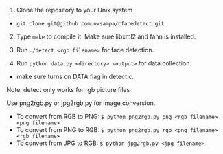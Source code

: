 
1. Clone the repository to your Unix system
 * `git clone git@github.com:uwsampa/cfacedetect.git`
 
2. Type `make` to compile it. Make sure libxml2 and fann is installed.

3. Run `./detect <rgb filename>` for face detection. 

4. Run `python data.py <directory> <output>` for data collection.
 * make sure turns on DATA flag in detect.c.

Note: detect only works for rgb picture files

Use png2rgb.py or jpg2rgb.py for image conversion.
 * To convert from RGB to PNG: `$ python png2rgb.py png <rgb filename> <png filename>`
 * To convert from PNG to RGB: `$ python png2rgb.py rgb <png filename> <rgb filename>`
 * To convert from JPG to RGB: `$ python jpg2rgb.py <jpg filename>`


